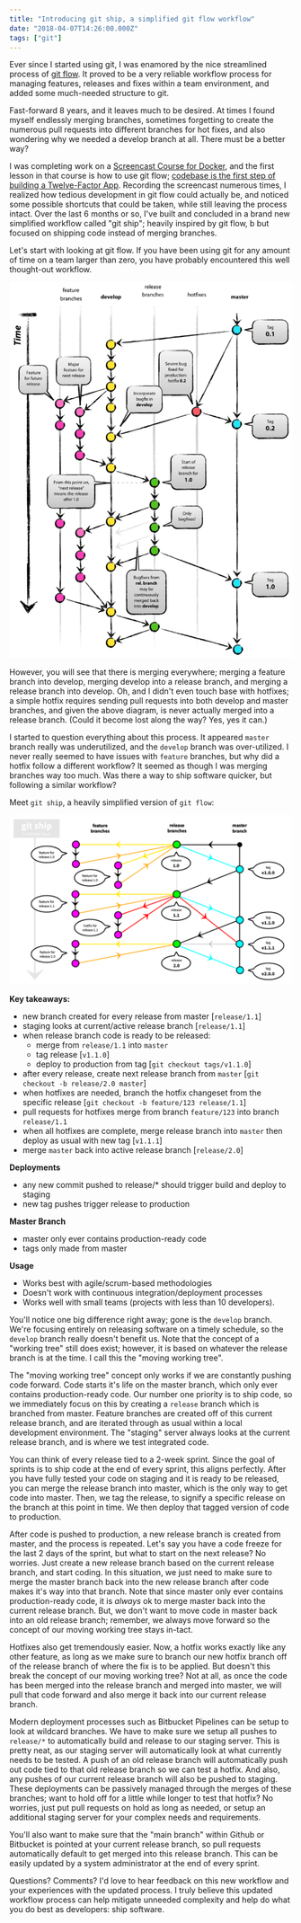 ```yaml
---
title: "Introducing git ship, a simplified git flow workflow"
date: "2018-04-07T14:26:00.000Z"
tags: ["git"]
---
```


Ever since I started using git, I was enamored by the nice streamlined process of [git flow](http://nvie.com/posts/a-successful-git-branching-model/). It proved to be a very reliable workflow process for managing features, releases and fixes within a team environment, and added some much-needed structure to git.

Fast-forward 8 years, and it leaves much to be desired. At times I found myself endlessly merging branches, sometimes forgetting to create the numerous pull requests into different branches for hot fixes, and also wondering why we needed a develop branch at all. There must be a better way?

I was completing work on a [Screencast Course for Docker](https://egghead.io/courses/build-a-twelve-factor-node-js-app-with-docker), and the first lesson in that course is how to use git flow; [codebase is the first step of building a Twelve-Factor App](https://12factor.net/codebase). Recording the screencast numerous times, I realized how tedious development in git flow could actually be, and noticed some possible shortcuts that could be taken, while still leaving the process intact. Over the last 6 months or so, I've built and concluded in a brand new simplified workflow called "git ship"; heavily inspired by git flow, b but focused on shipping code instead of merging branches.

Let's start with looking at git flow. If you have been using git for any amount of time on a team larger than zero, you have probably encountered this well thought-out workflow.

![git flow workflow](git-model@2x.png)

However, you will see that there is merging everywhere; merging a feature branch into develop, merging develop into a release branch, and merging a release branch into develop. Oh, and I didn't even touch base with hotfixes; a simple hotfix requires sending pull requests into both develop and master branches, and given the above diagram, is never actually merged into a release branch. (Could it become lost along the way? Yes, yes it can.)

I started to question everything about this process. It appeared `master` branch really was underutilized, and the `develop` branch was over-utilized. I never really seemed to have issues with `feature` branches, but why did a hotfix follow a different workflow? It seemed as though I was merging branches way too much. Was there a way to ship software quicker, but following a similar workflow?

Meet `git ship`, a heavily simplified version of `git flow`:

![diagram of git ship](gitship.png)

**Key takeaways:**

- new branch created for every release from master [`release/1.1`]
- staging looks at current/active release branch [`release/1.1`]
- when release branch code is ready to be released:
  - merge from `release/1.1` into `master`
  - tag release [`v1.1.0`]
  - deploy to production from tag [`git checkout tags/v1.1.0`]
- after every release, create next release branch from `master` [`git checkout -b release/2.0 master`]
- when hotfixes are needed, branch the hotfix changeset from the specific release [`git checkout -b feature/123 release/1.1`]
- pull requests for hotfixes merge from branch `feature/123` into branch `release/1.1`
- when all hotfixes are complete, merge release branch into `master` then deploy as usual with new tag [`v1.1.1`]
- merge `master` back into active release branch [`release/2.0`]

**Deployments**

- any new commit pushed to release/* should trigger build and deploy to staging
- new tag pushes trigger release to production

**Master Branch**

- master only ever contains production-ready code
- tags only made from master

**Usage**

- Works best with agile/scrum-based methodologies
- Doesn't work with continuous integration/deployment processes
- Works well with small teams (projects with less than 10 developers).

You'll notice one big difference right away; gone is the `develop` branch. We're focusing entirely on releasing software on a timely schedule, so the `develop` branch really doesn't benefit us. Note that the concept of a "working tree" still does exist; however, it is based on whatever the release branch is at the time. I call this the "moving working tree".

The "moving working tree" concept only works if we are constantly pushing code forward. Code starts it's life on the master branch, which only ever contains production-ready code. Our number one priority is to ship code, so we immediately focus on this by creating a `release` branch which is branched from master. Feature branches are created off of this current release branch, and are iterated through as usual within a local development environment. The "staging" server always looks at the current release branch, and is where we test integrated code.

You can think of every release tied to a 2-week sprint. Since the goal of sprints is to ship code at the end of every sprint, this aligns perfectly. After you have fully tested your code on staging and it is ready to be released, you can merge the release branch into master, which is the only way to get code into master. Then, we tag the release, to signify a specific release on the branch at this point in time. We then deploy that tagged version of code to production.

After code is pushed to production, a new release branch is created from master, and the process is repeated. Let's say you have a code freeze for the last 2 days of the sprint, but what to start on the next release? No worries. Just create a new release branch based on the current release branch, and start coding. In this situation, we just need to make sure to merge the master branch back into the new release branch after code makes it's way into that branch. Note that since master only ever contains production-ready code, it is *always* ok to merge master back into the current release branch. But, we don't want to move code in master back into an old release branch; remember, we always move forward so the concept of our moving working tree stays in-tact.

Hotfixes also get tremendously easier. Now, a hotfix works exactly like any other feature, as long as we make sure to branch our new hotfix branch off of the release branch of where the fix is to be applied. But doesn't this break the concept of our moving working tree? Not at all, as once the code has been merged into the release branch and merged into master, we will pull that code forward and also merge it back into our current release branch.

Modern deployment processes such as Bitbucket Pipelines can be setup to look at wildcard branches. We have to make sure we setup all pushes to `release/*` to automatically build and release to our staging server. This is pretty neat, as our staging server will automatically look at what currently needs to be tested. A push of an old release branch will automatically push out code tied to that old release branch so we can test a hotfix. And also, any pushes of our current release branch will also be pushed to staging. These deployments can be passively managed through the merges of these branches; want to hold off for a little while longer to test that hotfix? No worries, just put pull requests on hold as long as needed, or setup an additional staging server for your complex needs and requirements.

You'll also want to make sure that the "main branch" within Github or Bitbucket is pointed at your current release branch, so pull requests automatically default to get merged into this release branch. This can be easily updated by a system administrator at the end of every sprint.

Questions? Comments? I'd love to hear feedback on this new workflow and your experiences with the updated process. I truly believe this updated workflow process can help mitigate unneeded complexity and help do what you do best as developers: ship software.
